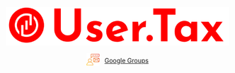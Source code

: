 <p align="center"><a href="https://wac.tax"><img src="https://raw.githubusercontent.com/user-tax/user.tax-img/main/f/logo-txt.svg"></a></p>
<p align="center">
<a href="https://groups.google.com/u/2/g/wactax"><img style="width:29px;margin-bottom:-7px;margin-right:12px;" src="./svg/mailGroups.svg">Google Groups</a>
</p>
